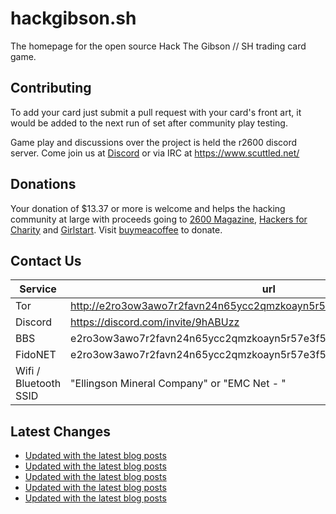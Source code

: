 # hackgibson.sh
The homepage for the open source Hack The Gibson // SH trading card game.


## Contributing

To add your card just submit a pull request with your card's front art, it would be added to the next run of set after community play testing.

Game play and discussions over the project is held the r2600 discord server. Come join us at [Discord](https://discord.com/invite/9hABUzz) or via IRC at https://www.scuttled.net/


## Donations

Your donation of $13.37 or more is welcome and helps the hacking community at large with proceeds going to [2600 Magazine](https://2600.com/), [Hackers for Charity](https://hackersforcharity.org) and [Girlstart](https://girlstart.org).  Visit [buymeacoffee](https://www.buymeacoffee.com/hackgibson.sh) to donate.


## Contact Us

Service | url
-|-
Tor | http://e2ro3ow3awo7r2favn24n65ycc2qmzkoayn5r57e3f56nvjwdcgg32ad.onion
Discord | https://discord.com/invite/9hABUzz
BBS | e2ro3ow3awo7r2favn24n65ycc2qmzkoayn5r57e3f56nvjwdcgg32ad.onion:23
FidoNET | e2ro3ow3awo7r2favn24n65ycc2qmzkoayn5r57e3f56nvjwdcgg32ad.onion:24554
Wifi / Bluetooth SSID | "Ellingson Mineral Company" or "EMC Net - <fidonet address>"

## Latest Changes
<!-- BLOG-POST-LIST:START -->
- [Updated with the latest blog posts](https://github.com/DFW2600/hackgibson.sh/commit/57db3a8f2c894a85e87df5b42d2a1200d5b1ada0)
- [Updated with the latest blog posts](https://github.com/DFW2600/hackgibson.sh/commit/7620f550fd307d0306a95e58f6a7f60e05122a60)
- [Updated with the latest blog posts](https://github.com/DFW2600/hackgibson.sh/commit/b080193341ff47dbec08aa211ecd5c85da513394)
- [Updated with the latest blog posts](https://github.com/DFW2600/hackgibson.sh/commit/ce4530c2b1ae6d32c7df5a0ff2db001a8ecb5e02)
- [Updated with the latest blog posts](https://github.com/DFW2600/hackgibson.sh/commit/4d9cad5facba60124bdbdb9176c795a00f096f29)
<!-- BLOG-POST-LIST:END -->
